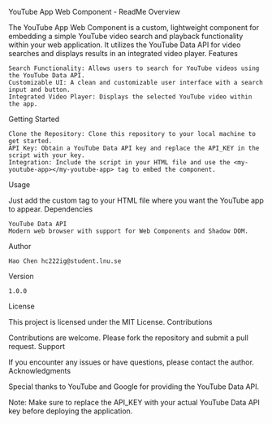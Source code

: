 YouTube App Web Component - ReadMe
Overview

The YouTube App Web Component is a custom, lightweight component for embedding a simple YouTube video search and playback functionality within your web application. It utilizes the YouTube Data API for video searches and displays results in an integrated video player.
Features

    Search Functionality: Allows users to search for YouTube videos using the YouTube Data API.
    Customizable UI: A clean and customizable user interface with a search input and button.
    Integrated Video Player: Displays the selected YouTube video within the app.

Getting Started

    Clone the Repository: Clone this repository to your local machine to get started.
    API Key: Obtain a YouTube Data API key and replace the API_KEY in the script with your key.
    Integration: Include the script in your HTML file and use the <my-youtube-app></my-youtube-app> tag to embed the component.

Usage

Just add the custom tag <my-youtube-app></my-youtube-app> to your HTML file where you want the YouTube app to appear.
Dependencies

    YouTube Data API
    Modern web browser with support for Web Components and Shadow DOM.

Author

    Hao Chen hc222ig@student.lnu.se

Version

    1.0.0

License

This project is licensed under the MIT License.
Contributions

Contributions are welcome. Please fork the repository and submit a pull request.
Support

If you encounter any issues or have questions, please contact the author.
Acknowledgments

Special thanks to YouTube and Google for providing the YouTube Data API.

Note: Make sure to replace the API_KEY with your actual YouTube Data API key before deploying the application.
